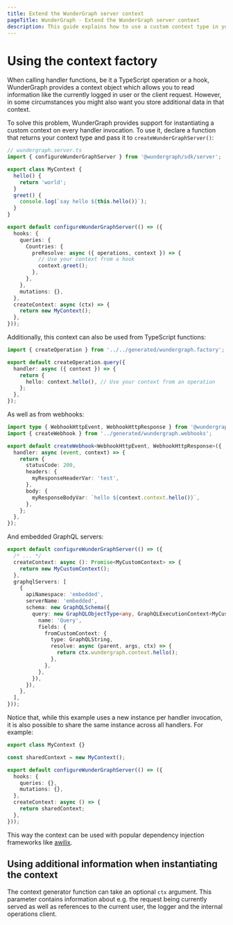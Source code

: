 ```yaml
---
title: Extend the WunderGraph server context
pageTitle: WunderGraph - Extend the WunderGraph server context
description: This guide explains how to use a custom context type in your handlers
---
```


# Using the context factory

When calling handler functions, be it a TypeScript operation or a hook, WunderGraph provides a context
object which allows you to read information like the currently logged in user or the client request. However,
in some circumstances you might also want you store additional data in that context.

To solve this problem, WunderGraph provides support for instantiating a custom context on every handler invocation.
To use it, declare a function that returns your context type and pass it to `createWunderGraphServer()`:

```typescript
// wundergraph.server.ts
import { configureWunderGraphServer } from '@wundergraph/sdk/server';

export class MyContext {
  hello() {
    return 'world';
  }
  greet() {
    console.log(`say hello ${this.hello()}`);
  }
}

export default configureWunderGraphServer(() => ({
  hooks: {
    queries: {
      Countries: {
        preResolve: async ({ operations, context }) => {
          // Use your context from a hook
          context.greet();
        },
      },
    },
    mutations: {},
  },
  createContext: async (ctx) => {
    return new MyContext();
  },
}));
```

Additionally, this context can also be used from TypeScript functions:

```typescript
import { createOperation } from '../../generated/wundergraph.factory';

export default createOperation.query({
  handler: async ({ context }) => {
    return {
      hello: context.hello(), // Use your context from an operation
    };
  },
});
```

As well as from webhooks:

```typescript
import type { WebhookHttpEvent, WebhookHttpResponse } from '@wundergraph/sdk/server';
import { createWebhook } from '../generated/wundergraph.webhooks';

export default createWebhook<WebhookHttpEvent, WebhookHttpResponse>({
  handler: async (event, context) => {
    return {
      statusCode: 200,
      headers: {
        myResponseHeaderVar: 'test',
      },
      body: {
        myResponseBodyVar: `hello ${context.context.hello()}`,
      },
    };
  },
});
```

And embedded GraphQL servers:

```typescript
export default configureWunderGraphServer(() => ({
  /* ... */
  createContext: async (): Promise<MyCustomContext> => {
    return new MyCustomContext();
  },
  graphqlServers: [
    {
      apiNamespace: 'embedded',
      serverName: 'embedded',
      schema: new GraphQLSchema({
        query: new GraphQLObjectType<any, GraphQLExecutionContext<MyCustomContext>>({
          name: 'Query',
          fields: {
            fromCustomContext: {
              type: GraphQLString,
              resolve: async (parent, args, ctx) => {
                return ctx.wundergraph.context.hello();
              },
            },
          },
        }),
      }),
    },
  ],
}));
```

Notice that, while this example uses a new instance per handler invocation, it is also possible to share the same
instance across all handlers. For example:

```typescript
export class MyContext {}

const sharedContext = new MyContext();

export default configureWunderGraphServer(() => ({
  hooks: {
    queries: {},
    mutations: {},
  },
  createContext: async () => {
    return sharedContext;
  },
}));
```

This way the context can be used with popular dependency injection frameworks like [awilix](https://github.com/jeffijoe/awilix).

## Using additional information when instantiating the context

The context generator function can take an optional `ctx` argument. This parameter contains information
about e.g. the request being currently served as well as references to the current user, the logger and
the internal operations client.
